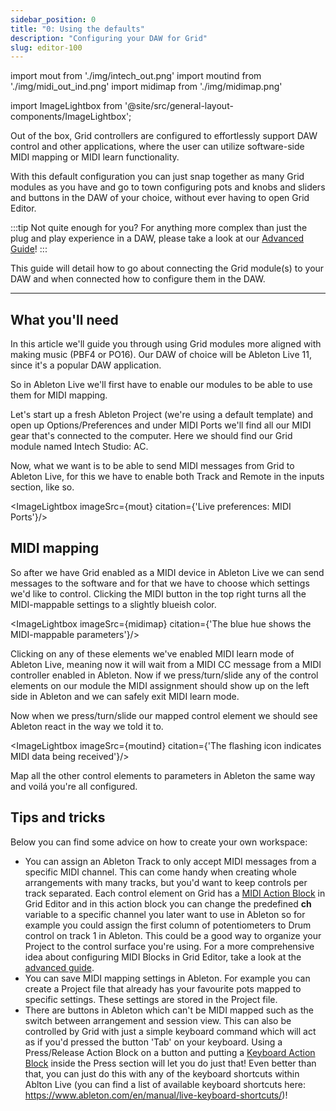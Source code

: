 ```yaml
---
sidebar_position: 0
title: "0: Using the defaults"
description: "Configuring your DAW for Grid"
slug: editor-100
---
```


import mout from './img/intech_out.png'
import moutind from './img/midi_out_ind.png'
import midimap from './img/midimap.png'


import ImageLightbox from '@site/src/general-layout-components/ImageLightbox';


Out of the box, Grid controllers are configured to effortlessly support DAW control and other applications, where the user can utilize software-side MIDI mapping or MIDI learn functionality.

With this default configuration you can just snap together as many Grid modules as you have and go to town configuring pots and knobs and sliders and buttons in the DAW of your choice, without ever having to open Grid Editor.

:::tip Not quite enough for you?
For anything more complex than just the plug and play experience in a DAW, please take a look at our [Advanced Guide](/docs/guides/grid/grid-adv/advanced.md)!
:::

This guide will detail how to go about connecting the Grid module(s) to your DAW and when connected how to configure them in the DAW.

---

## What you'll need

In this article we'll guide you through using Grid modules more aligned with making music (PBF4 or PO16). Our DAW of choice will be Ableton Live 11, since it's a popular DAW application.

So in Ableton Live we'll first have to enable our modules to be able to use them for MIDI mapping.

Let's start up a fresh Ableton Project (we're using a default template) and open up Options/Preferences and under MIDI Ports we'll find all our MIDI gear that's connected to the computer. Here we should find our Grid module named Intech Studio: AC.

Now, what we want is to be able to send MIDI messages from Grid to Ableton Live, for this we have to enable both Track and Remote in the inputs section, like so.

<ImageLightbox imageSrc={mout} citation={'Live preferences: MIDI Ports'}/>


## MIDI mapping

So after we have Grid enabled as a MIDI device in Ableton Live we can send messages to the software and for that we have to choose which settings we'd like to control. Clicking the MIDI button in the top right turns all the MIDI-mappable settings to a slightly blueish color.

<ImageLightbox imageSrc={midimap} citation={'The blue hue shows the MIDI-mappable parameters'}/>

Clicking on any of these elements we've enabled MIDI learn mode of Ableton Live, meaning now it will wait from a MIDI CC message from a MIDI controller enabled in Ableton. Now if we press/turn/slide any of the control elements on our module the MIDI assignment should show up on the left side in Ableton and we can safely exit MIDI learn mode.

Now when we press/turn/slide our mapped control element we should see Ableton react in the way we told it to.

<ImageLightbox imageSrc={moutind} citation={'The flashing icon indicates MIDI data being received'}/>

Map all the other control elements to parameters in Ableton the same way and voilá you're all configured.

## Tips and tricks

Below you can find some advice on how to create your own workspace:

- You can assign an Ableton Track to only accept MIDI messages from a specific MIDI channel. This can come handy when creating whole arrangements with many tracks, but you'd want to keep controls per track separated. Each control element on Grid has a [MIDI Action Block](/docs/wiki/actions/midi/midi.md) in Grid Editor and in this action block you can change the predefined **ch** variable to a specific channel you later want to use in Ableton so for example you could assign the first column of potentiometers to Drum control on track 1 in Ableton. This could be a good way to organize your Project to the control surface you're using. For a more comprehensive idea about configuring MIDI Blocks in Grid Editor, take a look at the [advanced guide](/docs/guides/grid/grid-adv/advanced.md).
- You can save MIDI mapping settings in Ableton. For example you can create a Project file that already has your favourite pots mapped to specific settings. These settings are stored in the Project file.
- There are buttons in Ableton which can't be MIDI mapped such as the switch between arrangement and session view. This can also be controlled by Grid with just a simple keyboard command which will act as if you'd pressed the button 'Tab' on your keyboard. Using a Press/Release Action Block on a button and putting a [Keyboard Action Block](/docs/wiki/actions/keyboard-and-mouse/keyboard.md) inside the Press section will let you do just that!
  Even better than that, you can just do this with any of the keyboard shortcuts within Ablton Live (you can find a list of available keyboard shortcuts here: https://www.ableton.com/en/manual/live-keyboard-shortcuts/)!
